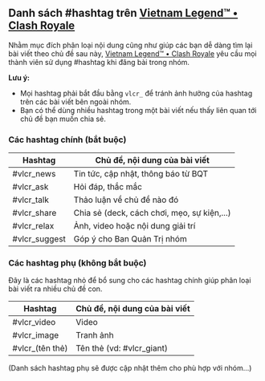## Danh sách #hashtag trên [Vietnam Legend™ • Clash Royale](https://www.facebook.com/groups/vlcr2019/)

Nhằm mục đích phân loại nội dung cũng như giúp các bạn dễ dàng tìm lại bài viết theo chủ đề sau này, [Vietnam Legend™ • Clash Royale](https://www.facebook.com/groups/vlcr2019/) yêu cầu mọi thành viên sử dụng #hashtag khi đăng bài trong nhóm.

**Lưu ý:**
- Mọi hashtag phải bắt đầu bằng `vlcr_` để tránh ảnh hưởng của hashtag trên các bài viết bên ngoài nhóm.
- Bạn có thể dùng nhiều hashtag trong một bài viết nếu thấy liên quan tới chủ đề bạn muốn chia sẻ.

### Các hashtag chính (bắt buộc)

| Hashtag            | Chủ đề, nội dung của bài viết                    |
|--------------------|--------------------------------------------------|
| #vlcr_news         | Tin tức, cập nhật, thông báo từ BQT              |
| #vlcr_ask          | Hỏi đáp, thắc mắc                                |
| #vlcr_talk         | Thảo luận về chủ đề nào đó                       |
| #vlcr_share        | Chia sẻ (deck, cách chơi, mẹo, sự kiện,...)      |
| #vlcr_relax        | Ảnh, video hoặc nội dung giải trí                |
| #vlcr_suggest      | Góp ý cho Ban Quản Trị nhóm                      |

### Các hashtag phụ (không bắt buộc)

Đây là các hashtag nhỏ để bổ sung cho các hashtag chính giúp phân loại bài viết ra nhiều chủ đề con.

| Hashtag             | Chủ đề, nội dung của bài viết |
|---------------------|-------------------------------|
| #vlcr_video         | Video                         |
| #vlcr_image         | Tranh ảnh                     |
| #vlcr_(tên thẻ)     | Tên thẻ (vd: #vlcr_giant)     |

(Danh sách hashtag phụ sẽ được cập nhật thêm cho phù hợp với nhóm...)